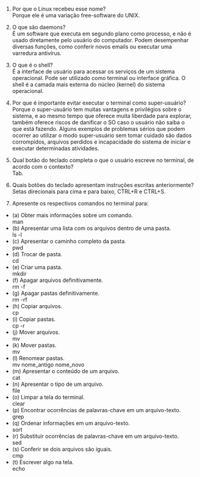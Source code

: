 1. Por que o Linux recebeu esse nome?<br />
  Porque ele é uma variação free-software do UNIX.

2. O que são daemons?<br />
  É um software que executa em segundo plano como processo, e não é usado diretamente pelo usuário do computador. Podem desempenhar diversas funções, como conferir novos emails ou executar uma varredura antivírus. 

3. O que é o shell?<br />
  É a interface de usuário para acessar os serviços de um sistema operacional. Pode ser utilizado como terminal ou interface gráfica. O shell é a camada mais externa do núcleo (kernel) do sistema operacional.

4. Por que é importante evitar executar o terminal como super-usuário?<br />
  Porque o super-usuário tem muitas vantagens e privilégios sobre o sistema, e ao mesmo tempo que oferece muita liberdade para explorar, também oferece riscos de danificar o SO caso o usuário não saiba o que está fazendo. Alguns exemplos de problemas sérios que podem ocorrer ao utilizar o modo super-usuário sem tomar cuidado são dados corrompidos, arquivos perdidos e incapacidade do sistema de iniciar e executar determinadas atividades.

5. Qual botão do teclado completa o que o usuário escreve no terminal, de acordo com o contexto?<br />
  Tab.

6. Quais botões do teclado apresentam instruções escritas anteriormente?<br />
  Setas direcionais para cima e para baixo, CTRL+R e CTRL+S.

7. Apresente os respectivos comandos no terminal para:<br />
  - (a) Obter mais informações sobre um comando.<br />
    man 
  - (b) Apresentar uma lista com os arquivos dentro de uma pasta.<br />
    ls -l
  - (c) Apresentar o caminho completo da pasta.<br />
    pwd
  - (d) Trocar de pasta.<br />
    cd
  - (e) Criar uma pasta.<br />
    mkdir
  - (f) Apagar arquivos definitivamente.<br />
    rm -f
  - (g) Apagar pastas definitivamente.<br />
    rm -rf
  - (h) Copiar arquivos.<br />
    cp
  - (i) Copiar pastas.<br />
    cp -r
  - (j) Mover arquivos.<br />
    mv
  - (k) Mover pastas.<br />
    mv
  - (l) Renomear pastas.<br />
    mv nome_antigo nome_novo
  - (m) Apresentar o conteúdo de um arquivo.<br />
    cat
  - (n) Apresentar o tipo de um arquivo.<br />
    file
  - (o) Limpar a tela do terminal.<br />
    clear
  - (p) Encontrar ocorrências de palavras-chave em um arquivo-texto.<br />
    grep
  - (q) Ordenar informações em um arquivo-texto.<br />
    sort
  - (r) Substituir ocorrências de palavras-chave em um arquivo-texto.<br />
    sed
  - (s) Conferir se dois arquivos são iguais.<br />
    cmp
  - (t) Escrever algo na tela.<br />
    echo
